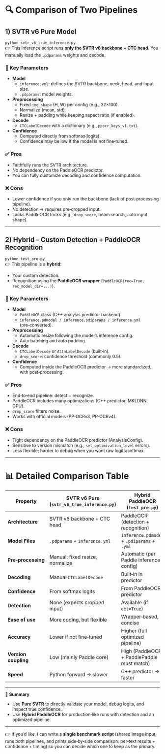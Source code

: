 # 🔍 Comparison of Two Pipelines

## 1) **SVTR v6 Pure Model**

`python svtr_v6_true_inference.py`  
👉 This inference script runs **only the SVTR v6 backbone + CTC head**. You manually load the `.pdparams` weights and decode.

### 🔧 Key Parameters

* **Model**
  * `inference.yml`: defines the SVTR backbone, neck, head, and input size.
  * `.pdparams`: model weights.
* **Preprocessing**
  * Fixed `img_shape` (H, W) per config (e.g., 32×100).
  * Normalize (mean, std).
  * Resize + padding while keeping aspect ratio (if enabled).
* **Decode**
  * `CTCLabelDecode` with a dictionary (e.g., `ppocr_keys_v1.txt`).
* **Confidence**
  * Computed directly from softmax(logits).
  * Confidence may be low if the model is not fine‑tuned.

### ✅ Pros
* Faithfully runs the SVTR architecture.
* No dependency on the PaddleOCR predictor.
* You can fully customize decoding and confidence computation.

### ❌ Cons
* Lower confidence if you only run the backbone (lack of post‑processing pipeline).
* No detection → requires pre‑cropped input.
* Lacks PaddleOCR tricks (e.g., `drop_score`, beam search, auto input shape).

---

## 2) **Hybrid – Custom Detection + PaddleOCR Recognition**

`python test_pre.py`  
👉 This pipeline is a **hybrid**:

* Your custom detection.
* Recognition using the **PaddleOCR wrapper** (`PaddleOCR(rec=True, rec_model_dir=...)`).

### 🔧 Key Parameters

* **Model**
  * `PaddleOCR` class (C++ analysis predictor backend).
  * `inference.pdmodel / inference.pdiparams / inference.yml` (pre‑converted).
* **Preprocessing**
  * Automatic resize following the model’s inference config.
  * Auto batching and auto padding.
* **Decode**
  * `CTCLabelDecode` or `AttnLabelDecode` (built‑in).
  * `drop_score`: confidence threshold (commonly 0.5).
* **Confidence**
  * Computed inside the PaddleOCR predictor → more standardized, with post‑processing.

### ✅ Pros
* End‑to‑end pipeline: detect + recognize.
* PaddleOCR includes many optimizations (C++ predictor, MKLDNN, GPU).
* `drop_score` filters noise.
* Works with official models (PP‑OCRv3, PP‑OCRv4).

### ❌ Cons
* Tight dependency on the PaddleOCR predictor (AnalysisConfig).
* Sensitive to version mismatch (e.g., `set_optimization_level` errors).
* Less flexible; harder to debug when you want raw logits/softmax.

---

# 📊 Detailed Comparison Table

| Property              | SVTR v6 Pure (`svtr_v6_true_inference.py`) | Hybrid PaddleOCR (`test_pre.py`)              |
|----------------------|---------------------------------------------|----------------------------------------------|
| **Architecture**     | SVTR v6 backbone + CTC head                 | PaddleOCR (detection + recognition)          |
| **Model Files**      | `.pdparams` + `inference.yml`               | `inference.pdmodel` + `.pdiparams` + `.yml`  |
| **Pre‑processing**   | Manual: fixed resize, normalize             | Automatic (per Paddle inference config)      |
| **Decoding**         | Manual `CTCLabelDecode`                     | Built‑in in predictor                        |
| **Confidence**       | From softmax logits                         | From PaddleOCR predictor                     |
| **Detection**        | None (expects cropped input)                | Available (if `det=True`)                    |
| **Ease of use**      | More coding, but flexible                   | Wrapper‑based, concise                       |
| **Accuracy**         | Lower if not fine‑tuned                     | Higher (full optimized pipeline)             |
| **Version coupling** | Low (mainly Paddle core)                    | High (PaddleOCR + PaddlePaddle must match)   |
| **Speed**            | Python forward → slower                     | C++ predictor → faster                       |

---

📌 **Summary**

* Use **Pure SVTR** to directly validate your model, debug logits, and inspect true confidence.
* Use **Hybrid PaddleOCR** for production‑like runs with detection and an optimized pipeline.

---

👉 If you’d like, I can write a **single benchmark script** (shared image input, runs both pipelines, and prints side‑by‑side comparison: per‑text results + confidence + timing) so you can decide which one to keep as the primary.
